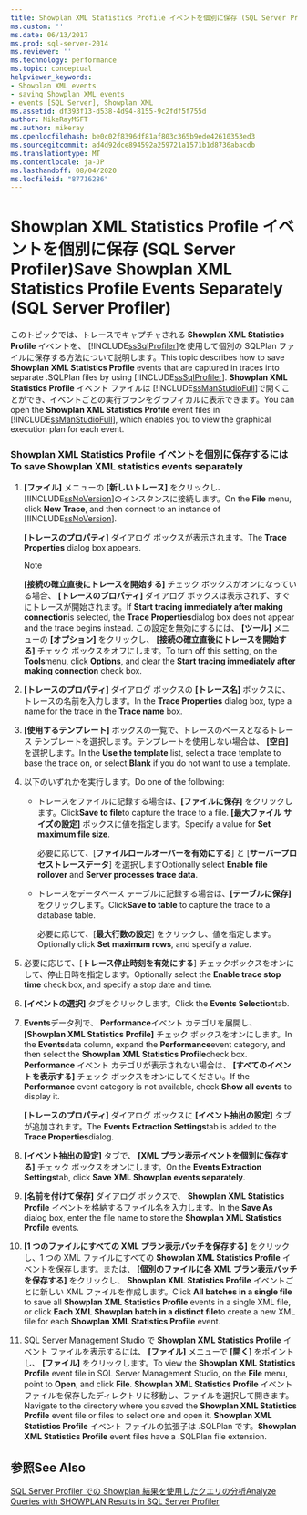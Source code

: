 ```yaml
---
title: Showplan XML Statistics Profile イベントを個別に保存 (SQL Server Profiler) | Microsoft Docs
ms.custom: ''
ms.date: 06/13/2017
ms.prod: sql-server-2014
ms.reviewer: ''
ms.technology: performance
ms.topic: conceptual
helpviewer_keywords:
- Showplan XML events
- saving Showplan XML events
- events [SQL Server], Showplan XML
ms.assetid: df393f13-d538-4d94-8155-9c2fdf5f755d
author: MikeRayMSFT
ms.author: mikeray
ms.openlocfilehash: be0c02f8396df81af803c365b9ede42610353ed3
ms.sourcegitcommit: ad4d92dce894592a259721a1571b1d8736abacdb
ms.translationtype: MT
ms.contentlocale: ja-JP
ms.lasthandoff: 08/04/2020
ms.locfileid: "87716286"
---
```

# <a name="save-showplan-xml-statistics-profile-events-separately-sql-server-profiler"></a><span data-ttu-id="eaa08-102">Showplan XML Statistics Profile イベントを個別に保存 (SQL Server Profiler)</span><span class="sxs-lookup"><span data-stu-id="eaa08-102">Save Showplan XML Statistics Profile Events Separately (SQL Server Profiler)</span></span>
  <span data-ttu-id="eaa08-103">このトピックでは、トレースでキャプチャされる **Showplan XML Statistics Profile** イベントを、 [!INCLUDE[ssSqlProfiler](../../includes/sssqlprofiler-md.md)]を使用して個別の SQLPlan ファイルに保存する方法について説明します。</span><span class="sxs-lookup"><span data-stu-id="eaa08-103">This topic describes how to save **Showplan XML Statistics Profile** events that are captured in traces into separate .SQLPlan files by using [!INCLUDE[ssSqlProfiler](../../includes/sssqlprofiler-md.md)].</span></span> <span data-ttu-id="eaa08-104">**Showplan XML Statistics Profile** イベント ファイルは [!INCLUDE[ssManStudioFull](../../includes/ssmanstudiofull-md.md)]で開くことができ、イベントごとの実行プランをグラフィカルに表示できます。</span><span class="sxs-lookup"><span data-stu-id="eaa08-104">You can open the **Showplan XML Statistics Profile** event files in [!INCLUDE[ssManStudioFull](../../includes/ssmanstudiofull-md.md)], which enables you to view the graphical execution plan for each event.</span></span>  
  
### <a name="to-save-showplan-xml-statistics-events-separately"></a><span data-ttu-id="eaa08-105">Showplan XML Statistics Profile イベントを個別に保存するには</span><span class="sxs-lookup"><span data-stu-id="eaa08-105">To save Showplan XML statistics events separately</span></span>  
  
1.  <span data-ttu-id="eaa08-106">**[ファイル]** メニューの **[新しいトレース]** をクリックし、 [!INCLUDE[ssNoVersion](../../includes/ssnoversion-md.md)]のインスタンスに接続します。</span><span class="sxs-lookup"><span data-stu-id="eaa08-106">On the **File** menu, click **New Trace**, and then connect to an instance of [!INCLUDE[ssNoVersion](../../includes/ssnoversion-md.md)].</span></span>  
  
     <span data-ttu-id="eaa08-107">**[トレースのプロパティ]** ダイアログ ボックスが表示されます。</span><span class="sxs-lookup"><span data-stu-id="eaa08-107">The **Trace Properties** dialog box appears.</span></span>  
  
    > [!NOTE]  
    >  <span data-ttu-id="eaa08-108">**[接続の確立直後にトレースを開始する]** チェック ボックスがオンになっている場合、 **[トレースのプロパティ]** ダイアログ ボックスは表示されず、すぐにトレースが開始されます。</span><span class="sxs-lookup"><span data-stu-id="eaa08-108">If **Start tracing immediately after making connection**is selected, the **Trace Properties**dialog box does not appear and the trace begins instead.</span></span> <span data-ttu-id="eaa08-109">この設定を無効にするには、 **[ツール]** メニューの **[オプション]** をクリックし、 **[接続の確立直後にトレースを開始する]** チェック ボックスをオフにします。</span><span class="sxs-lookup"><span data-stu-id="eaa08-109">To turn off this setting, on the **Tools**menu, click **Options**, and clear the **Start tracing immediately after making connection** check box.</span></span>  
  
2.  <span data-ttu-id="eaa08-110">**[トレースのプロパティ]** ダイアログ ボックスの **[トレース名]** ボックスに、トレースの名前を入力します。</span><span class="sxs-lookup"><span data-stu-id="eaa08-110">In the **Trace Properties** dialog box, type a name for the trace in the **Trace name** box.</span></span>  
  
3.  <span data-ttu-id="eaa08-111">**[使用するテンプレート]** ボックスの一覧で、トレースのベースとなるトレース テンプレートを選択します。テンプレートを使用しない場合は、 **[空白]** を選択します。</span><span class="sxs-lookup"><span data-stu-id="eaa08-111">In the **Use the template** list, select a trace template to base the trace on, or select **Blank** if you do not want to use a template.</span></span>  
  
4.  <span data-ttu-id="eaa08-112">以下のいずれかを実行します。</span><span class="sxs-lookup"><span data-stu-id="eaa08-112">Do one of the following:</span></span>  
  
    -   <span data-ttu-id="eaa08-113">トレースをファイルに記録する場合は、**[ファイルに保存]** をクリックします。</span><span class="sxs-lookup"><span data-stu-id="eaa08-113">Click**Save to file**to capture the trace to a file.</span></span> <span data-ttu-id="eaa08-114">**[最大ファイル サイズの設定]** ボックスに値を指定します。</span><span class="sxs-lookup"><span data-stu-id="eaa08-114">Specify a value for **Set maximum file size**.</span></span>  
  
         <span data-ttu-id="eaa08-115">必要に応じて、[**ファイルロールオーバーを有効にする**] と [**サーバープロセストレースデータ**] を選択します</span><span class="sxs-lookup"><span data-stu-id="eaa08-115">Optionally select **Enable file rollover** and **Server processes trace data**.</span></span>  
  
    -   <span data-ttu-id="eaa08-116">トレースをデータベース テーブルに記録する場合は、**[テーブルに保存]** をクリックします。</span><span class="sxs-lookup"><span data-stu-id="eaa08-116">Click**Save to table** to capture the trace to a database table.</span></span>  
  
         <span data-ttu-id="eaa08-117">必要に応じて、[**最大行数の設定**] をクリックし、値を指定します。</span><span class="sxs-lookup"><span data-stu-id="eaa08-117">Optionally click **Set maximum rows**, and specify a value.</span></span>  
  
5.  <span data-ttu-id="eaa08-118">必要に応じて、[**トレース停止時刻を有効にする**] チェックボックスをオンにして、停止日時を指定します。</span><span class="sxs-lookup"><span data-stu-id="eaa08-118">Optionally select the **Enable trace stop time** check box, and specify a stop date and time.</span></span>  
  
6.  <span data-ttu-id="eaa08-119">**[イベントの選択]** タブをクリックします。</span><span class="sxs-lookup"><span data-stu-id="eaa08-119">Click the **Events Selection**tab.</span></span>  
  
7.  <span data-ttu-id="eaa08-120">**Events**データ列で、 **Performance**イベント カテゴリを展開し、 **[Showplan XML Statistics Profile]** チェック ボックスをオンにします。</span><span class="sxs-lookup"><span data-stu-id="eaa08-120">In the **Events**data column, expand the **Performance**event category, and then select the **Showplan XML Statistics Profile**check box.</span></span> <span data-ttu-id="eaa08-121">**Performance** イベント カテゴリが表示されない場合は、 **[すべてのイベントを表示する]** チェック ボックスをオンにしてください。</span><span class="sxs-lookup"><span data-stu-id="eaa08-121">If the **Performance** event category is not available, check **Show all events** to display it.</span></span>  
  
     <span data-ttu-id="eaa08-122">**[トレースのプロパティ]** ダイアログ ボックスに **[イベント抽出の設定]** タブが追加されます。</span><span class="sxs-lookup"><span data-stu-id="eaa08-122">The **Events Extraction Settings**tab is added to the **Trace Properties**dialog.</span></span>  
  
8.  <span data-ttu-id="eaa08-123">**[イベント抽出の設定]** タブで、 **[XML プラン表示イベントを個別に保存する]** チェック ボックスをオンにします。</span><span class="sxs-lookup"><span data-stu-id="eaa08-123">On the **Events Extraction Settings**tab, click **Save XML Showplan events separately**.</span></span>  
  
9. <span data-ttu-id="eaa08-124">**[名前を付けて保存]** ダイアログ ボックスで、 **Showplan XML Statistics Profile** イベントを格納するファイル名を入力します。</span><span class="sxs-lookup"><span data-stu-id="eaa08-124">In the **Save As** dialog box, enter the file name to store the **Showplan XML Statistics Profile** events.</span></span>  
  
10. <span data-ttu-id="eaa08-125">**[1 つのファイルにすべての XML プラン表示バッチを保存する]** をクリックし、1 つの XML ファイルにすべての **Showplan XML Statistics Profile** イベントを保存します。または、 **[個別のファイルに各 XML プラン表示バッチを保存する]** をクリックし、 **Showplan XML Statistics Profile** イベントごとに新しい XML ファイルを作成します。</span><span class="sxs-lookup"><span data-stu-id="eaa08-125">Click **All batches in a single file** to save all **Showplan XML Statistics Profile** events in a single XML file, or click **Each XML Showplan batch in a distinct file**to create a new XML file for each **Showplan XML Statistics Profile** event.</span></span>  
  
11. <span data-ttu-id="eaa08-126">SQL Server Management Studio で **Showplan XML Statistics Profile** イベント ファイルを表示するには、 **[ファイル]** メニューで **[開く]** をポイントし、 **[ファイル]** をクリックします。</span><span class="sxs-lookup"><span data-stu-id="eaa08-126">To view the **Showplan XML Statistics Profile** event file in SQL Server Management Studio, on the **File** menu, point to **Open**, and click **File**.</span></span> <span data-ttu-id="eaa08-127">**Showplan XML Statistics Profile** イベント ファイルを保存したディレクトリに移動し、ファイルを選択して開きます。</span><span class="sxs-lookup"><span data-stu-id="eaa08-127">Navigate to the directory where you saved the **Showplan XML Statistics Profile** event file or files to select one and open it.</span></span> <span data-ttu-id="eaa08-128">**Showplan XML Statistics Profile** イベント ファイルの拡張子は .SQLPlan です。</span><span class="sxs-lookup"><span data-stu-id="eaa08-128">**Showplan XML Statistics Profile** event files have a .SQLPlan file extension.</span></span>  
  
## <a name="see-also"></a><span data-ttu-id="eaa08-129">参照</span><span class="sxs-lookup"><span data-stu-id="eaa08-129">See Also</span></span>  
 [<span data-ttu-id="eaa08-130">SQL Server Profiler での Showplan 結果を使用したクエリの分析</span><span class="sxs-lookup"><span data-stu-id="eaa08-130">Analyze Queries with SHOWPLAN Results in SQL Server Profiler</span></span>](../../tools/sql-server-profiler/analyze-queries-with-showplan-results-in-sql-server-profiler.md)  
  
  
